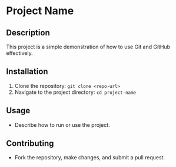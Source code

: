 # Project Name

## Description
This project is a simple demonstration of how to use Git and GitHub effectively.

## Installation
1. Clone the repository: `git clone <repo-url>`
2. Navigate to the project directory: `cd project-name`

## Usage
- Describe how to run or use the project.

## Contributing
- Fork the repository, make changes, and submit a pull request.